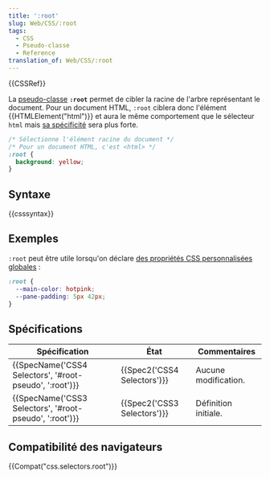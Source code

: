 ```yaml
---
title: ':root'
slug: Web/CSS/:root
tags:
  - CSS
  - Pseudo-classe
  - Reference
translation_of: Web/CSS/:root
---
```

{{CSSRef}}

La [pseudo-classe](/fr/docs/Web/CSS/Pseudo-classes) **`:root`** permet de cibler la racine de l'arbre représentant le document. Pour un document HTML, `:root` ciblera donc l'élément {{HTMLElement("html")}} et aura le même comportement que le sélecteur `html` mais [sa spécificité](/fr/Apprendre/CSS/Introduction_à_CSS/La_cascade_et_l_héritage#Le_poids_des_sélecteurs) sera plus forte.

```css
/* Sélectionne l'élément racine du document */
/* Pour un document HTML, c'est <html> */
:root {
  background: yellow;
}
```

## Syntaxe

{{csssyntax}}

## Exemples

`:root` peut être utile lorsqu'on déclare [des propriétés CSS personnalisées globales](/fr/docs/Web/CSS/--*) :

```css
:root {
  --main-color: hotpink;
  --pane-padding: 5px 42px;
}
```

## Spécifications

| Spécification                                                            | État                                 | Commentaires         |
| ------------------------------------------------------------------------ | ------------------------------------ | -------------------- |
| {{SpecName('CSS4 Selectors', '#root-pseudo', ':root')}} | {{Spec2('CSS4 Selectors')}} | Aucune modification. |
| {{SpecName('CSS3 Selectors', '#root-pseudo', ':root')}} | {{Spec2('CSS3 Selectors')}} | Définition initiale. |

## Compatibilité des navigateurs

{{Compat("css.selectors.root")}}
